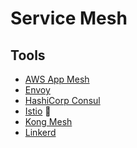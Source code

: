 # Service Mesh

## Tools

- [AWS App Mesh](/aws/app-mesh.md)
- [Envoy](/envoy.md)
- [HashiCorp Consul](/hashicorp/consul/README.md)
- [Istio](/istio/README.md) 🌟
- [Kong Mesh](/kong/mesh.md)
- [Linkerd](/linkerd.md)

<!--
HAProxy
-->
